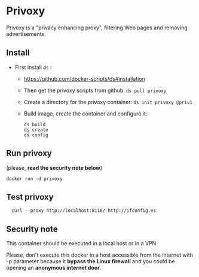 # Privoxy

Privoxy is a "privacy enhancing proxy", filtering Web pages and removing advertisements.

## Install
- First install `ds` :
     + https://github.com/docker-scripts/ds#installation

  - Then get the privoxy scripts from github: `ds pull privoxy`

  - Create a directory for the privoxy container: `ds init privoxy @priv1`

  - Build image, create the container and configure it:
    ```
    ds build
    ds create
    ds config
    ```

## Run privoxy

(please, __read the security note below__)

    docker run -d privoxy
    
## Test privoxy

      curl --proxy http://localhost:8118/ http://ifconfig.es
      
## Security note

This container should be executed in a local host or in a VPN.

Please, don't execute this docker in a host accessible from the internet with -p parameter because it __bypass the Linux firewall__ and you could be opening an __anonymous internet door__.
